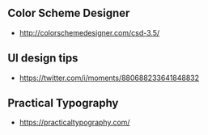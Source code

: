

## Color Scheme Designer

* http://colorschemedesigner.com/csd-3.5/

## UI design tips

* https://twitter.com/i/moments/880688233641848832

## Practical Typography

* https://practicaltypography.com/

